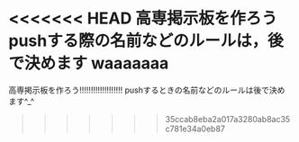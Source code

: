 <<<<<<< HEAD
高専掲示板を作ろう
pushする際の名前などのルールは，後で決めます
waaaaaaa
=======
高専掲示板を作ろう!!!!!!!!!!!!!!!!!!!
pushするときの名前などのルールは後で決めます^_^
>>>>>>> 35ccab8eba2a017a3280ab8ac35c781e34a0eb87
